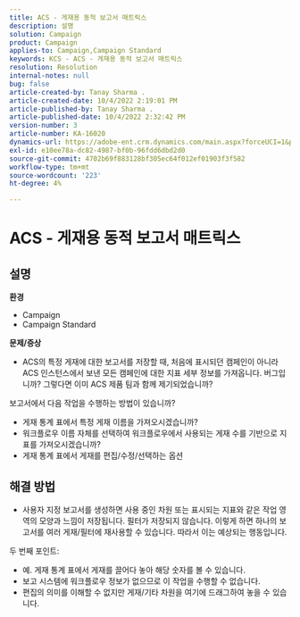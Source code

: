 ```yaml
---
title: ACS - 게재용 동적 보고서 매트릭스
description: 설명
solution: Campaign
product: Campaign
applies-to: Campaign,Campaign Standard
keywords: KCS - ACS - 게재용 동적 보고서 매트릭스
resolution: Resolution
internal-notes: null
bug: false
article-created-by: Tanay Sharma .
article-created-date: 10/4/2022 2:19:01 PM
article-published-by: Tanay Sharma .
article-published-date: 10/4/2022 2:32:42 PM
version-number: 3
article-number: KA-16020
dynamics-url: https://adobe-ent.crm.dynamics.com/main.aspx?forceUCI=1&pagetype=entityrecord&etn=knowledgearticle&id=4296257c-ef43-ed11-bba2-0022480868ff
exl-id: e10ee78a-dc82-4987-bf0b-96fdd6dbd2d0
source-git-commit: 4702b69f883128bf305ec64f012ef01903f3f582
workflow-type: tm+mt
source-wordcount: '223'
ht-degree: 4%

---
```


# ACS - 게재용 동적 보고서 매트릭스

## 설명

<b>환경</b>
- Campaign
- Campaign Standard




<b>문제/증상</b>

- ACS의 특정 게재에 대한 보고서를 저장할 때, 처음에 표시되던 캠페인이 아니라 ACS 인스턴스에서 보낸 모든 캠페인에 대한 지표 세부 정보를 가져옵니다. 버그입니까? 그렇다면 이미 ACS 제품 팀과 함께 제기되었습니까?


보고서에서 다음 작업을 수행하는 방법이 있습니까?

- 게재 통계 표에서 특정 게재 이름을 가져오시겠습니까?
- 워크플로우 이름 자체를 선택하여 워크플로우에서 사용되는 게재 수를 기반으로 지표를 가져오시겠습니까?
- 게재 통계 표에서 게재를 편집/수정/선택하는 옵션





## 해결 방법


- 사용자 지정 보고서를 생성하면 사용 중인 차원 또는 표시되는 지표와 같은 작업 영역의 모양과 느낌이 저장됩니다. 필터가 저장되지 않습니다. 이렇게 하면 하나의 보고서를 여러 게재/필터에 재사용할 수 있습니다. 따라서 이는 예상되는 행동입니다.


두 번째 포인트:



- 예. 게재 통계 표에서 게재를 끌어다 놓아 해당 숫자를 볼 수 있습니다.
- 보고 시스템에 워크플로우 정보가 없으므로 이 작업을 수행할 수 없습니다.
- 편집의 의미를 이해할 수 없지만 게재/기타 차원을 여기에 드래그하여 놓을 수 있습니다.

